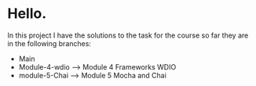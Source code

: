 # Hello.

In this project I have the solutions to the task for the course so far they are in the following branches:

- Main
- Module-4-wdio --> Module 4 Frameworks WDIO
- module-5-Chai --> Module 5 Mocha and Chai
